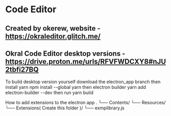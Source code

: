 # Code Editor
Created by okerew, website - https://okraleditor.glitch.me/
------------------------------------------------------------
Okral Code Editor desktop versions - https://drive.proton.me/urls/RFVFWDCXY8#nJU2tbfi27BQ
------------------------------------------------------------
To build desktop version yourself download the electron_app branch then  install yarn npm install --global yarn then electron builder yarn add electron-builder --dev then run yarn build

How to add extensions to the electron app
.
└── Contents/
    └── Resources/
        └── Extensions( Create this folder )/
            └── exmplibrary.js
